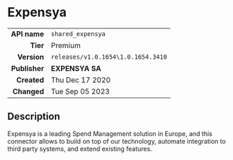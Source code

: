 # Expensya
| | |
|-:|-|
|**API name**|`shared_expensya`|
|**Tier**|Premium|
|**Version**|`releases/v1.0.1654\1.0.1654.3410`|
|**Publisher**|**EXPENSYA SA**|
|**Created**|Thu Dec 17 2020|
|**Changed**|Tue Sep 05 2023|

## Description
Expensya is a leading Spend Management solution in Europe, and this connector allows to build on top of our technology, automate integration to third party systems, and extend existing features.
